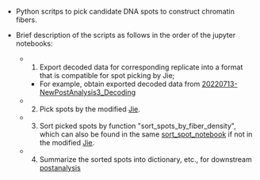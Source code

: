 

- Python scritps to pick candidate DNA spots to construct chromatin fibers.


- Brief description of the scripts as follows in the order of the jupyter notebooks:

   - 1. Export decoded data for corresponding replicate into a format that is compatible for spot picking by Jie;

     - For example, obtain exported decoded data from [20220713-NewPostAnalysis3_Decoding](../1_spot_preprocess/20220713-NewPostAnalysis3_Decoding.ipynb)

   - 2. Pick spots by the modified [Jie](https://github.com/cosmosyw/jie/tree/0f797efcc52c1e9822a3cd03d8980cba9315b468).


   - 3. Sort picked spots by function "sort_spots_by_fiber_density", which can also be found in the same [sort_spot_notebook](3_sort_jie_spots.ipynb) if not in the modified [Jie](https://github.com/cosmosyw/jie/tree/0f797efcc52c1e9822a3cd03d8980cba9315b468).


   - 4. Summarize the sorted spots into dictionary, etc., for downstream [postanalysis](../../../../postanalysis/README.md)